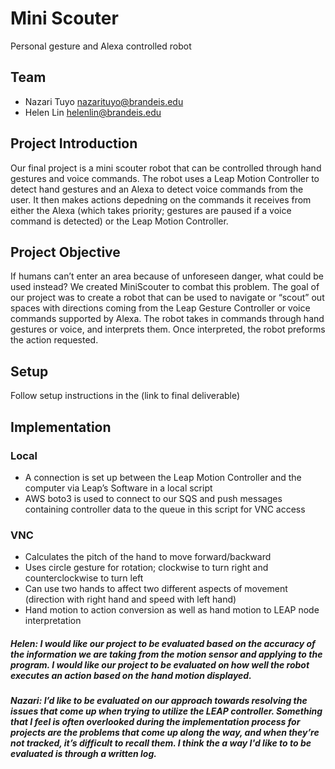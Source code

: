 # Mini Scouter
Personal gesture and Alexa controlled robot

## Team
- Nazari Tuyo nazarituyo@brandeis.edu
- Helen Lin helenlin@brandeis.edu

## Project Introduction
Our final project is a mini scouter robot that can be controlled through hand gestures and voice commands. The robot uses a Leap Motion Controller to detect hand gestures and an Alexa to detect voice commands from the user. It then makes actions depedning on the commands it receives from either the Alexa (which takes priority; gestures are paused if a voice command is detected) or the Leap Motion Controller.

## Project Objective
If humans can’t enter an area because of unforeseen danger, what could be used instead? We created MiniScouter to combat this problem. The goal of our project was to create a robot that can be used to navigate or “scout” out spaces with directions coming from the Leap Gesture Controller or voice commands supported by Alexa. The robot takes in commands through hand gestures or voice, and interprets them. Once interpreted, the robot preforms the action requested.

## Setup
Follow setup instructions in the (link to final deliverable)

## Implementation
### Local
- A connection is set up between the Leap Motion Controller and the computer via Leap’s Software in a local script
- AWS boto3 is used to connect to our SQS and push messages containing controller data to the queue in this script for VNC access

### VNC
- Calculates the pitch of the hand to move forward/backward
- Uses circle gesture for rotation; clockwise to turn right and counterclockwise to turn left
- Can use two hands to affect two different aspects of movement (direction with right hand and speed with left hand)
- Hand motion to action conversion as well as hand motion to LEAP node interpretation

##### Helen: I would like our project to be evaluated based on the accuracy of the information we are taking from the motion sensor and applying to the program. I would like our project to be evaluated on how well the robot executes an action based on the hand motion displayed. 

##### Nazari: I’d like to be evaluated on our approach towards resolving the issues that come up when trying to utilize the LEAP controller. Something that I feel is often overlooked during the implementation process for projects are the problems that come up along the way, and when they’re not tracked, it’s difficult to recall them. I think the a way I'd like to to be evaluated is through a written log.
